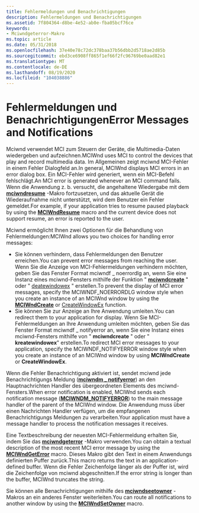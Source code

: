 ```yaml
---
title: Fehlermeldungen und Benachrichtigungen
description: Fehlermeldungen und Benachrichtigungen
ms.assetid: 7f804364-d8be-4e52-ab0e-fba05bcf76ce
keywords:
- Mciwndgeterror-Makro
ms.topic: article
ms.date: 05/31/2018
ms.openlocfilehash: 37e40e78c72dc378baa37b56dbb2d5718ae2d85b
ms.sourcegitcommit: ebd3ce6908ff865f1ef66f2fc96769be0aad82e1
ms.translationtype: MT
ms.contentlocale: de-DE
ms.lasthandoff: 08/19/2020
ms.locfileid: "104038886"
---
```

# <a name="error-messages-and-notifications"></a><span data-ttu-id="082cb-104">Fehlermeldungen und Benachrichtigungen</span><span class="sxs-lookup"><span data-stu-id="082cb-104">Error Messages and Notifications</span></span>

<span data-ttu-id="082cb-105">Mciwnd verwendet MCI zum Steuern der Geräte, die Multimedia-Daten wiedergeben und aufzeichnen.</span><span class="sxs-lookup"><span data-stu-id="082cb-105">MCIWnd uses MCI to control the devices that play and record multimedia data.</span></span> <span data-ttu-id="082cb-106">Im Allgemeinen zeigt mciwnd MCI-Fehler in einem Fehler Dialogfeld an.</span><span class="sxs-lookup"><span data-stu-id="082cb-106">In general, MCIWnd displays MCI errors in an error dialog box.</span></span> <span data-ttu-id="082cb-107">Ein MCI-Fehler wird generiert, wenn ein MCI-Befehl fehlschlägt.</span><span class="sxs-lookup"><span data-stu-id="082cb-107">An MCI error is generated whenever an MCI command fails.</span></span> <span data-ttu-id="082cb-108">Wenn die Anwendung z. b. versucht, die angehaltene Wiedergabe mit dem [**mciwndresume**](/windows/desktop/api/Vfw/nf-vfw-mciwndresume) -Makro fortzusetzen, und das aktuelle Gerät die Wiederaufnahme nicht unterstützt, wird dem Benutzer ein Fehler gemeldet.</span><span class="sxs-lookup"><span data-stu-id="082cb-108">For example, if your application tries to resume paused playback by using the [**MCIWndResume**](/windows/desktop/api/Vfw/nf-vfw-mciwndresume) macro and the current device does not support resume, an error is reported to the user.</span></span>

<span data-ttu-id="082cb-109">Mciwnd ermöglicht Ihnen zwei Optionen für die Behandlung von Fehlermeldungen:</span><span class="sxs-lookup"><span data-stu-id="082cb-109">MCIWnd allows you two choices for handling error messages:</span></span>

-   <span data-ttu-id="082cb-110">Sie können verhindern, dass Fehlermeldungen den Benutzer erreichen.</span><span class="sxs-lookup"><span data-stu-id="082cb-110">You can prevent error messages from reaching the user.</span></span> <span data-ttu-id="082cb-111">Wenn Sie die Anzeige von MCI-Fehlermeldungen verhindern möchten, geben Sie das Fenster Format mciwndf \_ noerrordlg an, wenn Sie eine Instanz eines mciwnd-Fensters mithilfe der Funktion " [**mciwndcreate**](/windows/desktop/api/Vfw/nf-vfw-mciwndcreatea) " oder " [deatewindowex](/windows/win32/api/winuser/nf-winuser-createwindowexa) " erstellen.</span><span class="sxs-lookup"><span data-stu-id="082cb-111">To prevent the display of MCI error messages, specify the MCIWNDF\_NOERRORDLG window style when you create an instance of an MCIWnd window by using the [**MCIWndCreate**](/windows/desktop/api/Vfw/nf-vfw-mciwndcreatea) or [CreateWindowEx](/windows/win32/api/winuser/nf-winuser-createwindowexa) function.</span></span>
-   <span data-ttu-id="082cb-112">Sie können Sie zur Anzeige an Ihre Anwendung umleiten.</span><span class="sxs-lookup"><span data-stu-id="082cb-112">You can redirect them to your application for display.</span></span> <span data-ttu-id="082cb-113">Wenn Sie MCI-Fehlermeldungen an Ihre Anwendung umleiten möchten, geben Sie das Fenster Format mciwndf \_ notifyerror an, wenn Sie eine Instanz eines mciwnd-Fensters mithilfe von " **mciwndcreate** " oder " **kreatewindowex**" erstellen.</span><span class="sxs-lookup"><span data-stu-id="082cb-113">To redirect MCI error messages to your application, specify the MCIWNDF\_NOTIFYERROR window style when you create an instance of an MCIWnd window by using **MCIWndCreate** or **CreateWindowEx**.</span></span>

<span data-ttu-id="082cb-114">Wenn die Fehler Benachrichtigung aktiviert ist, sendet mciwnd jede Benachrichtigungs Meldung ([**mciwndm \_ notifyerror**](mciwndm-notifyerror.md)) an den Hauptnachrichten Handler des übergeordneten Elements des mciwnd-Fensters.</span><span class="sxs-lookup"><span data-stu-id="082cb-114">When error notification is enabled, MCIWnd sends each notification message ([**MCIWNDM\_NOTIFYERROR**](mciwndm-notifyerror.md)) to the main message handler of the parent of the MCIWnd window.</span></span> <span data-ttu-id="082cb-115">Die Anwendung muss über einen Nachrichten Handler verfügen, um die empfangenen Benachrichtigungs Meldungen zu verarbeiten.</span><span class="sxs-lookup"><span data-stu-id="082cb-115">Your application must have a message handler to process the notification messages it receives.</span></span>

<span data-ttu-id="082cb-116">Eine Textbeschreibung der neuesten MCI-Fehlermeldung erhalten Sie, indem Sie das [**mciwndgeterror**](/windows/desktop/api/Vfw/nf-vfw-mciwndgeterror) -Makro verwenden.</span><span class="sxs-lookup"><span data-stu-id="082cb-116">You can obtain a textual description of the most recent MCI error message by using the [**MCIWndGetError**](/windows/desktop/api/Vfw/nf-vfw-mciwndgeterror) macro.</span></span> <span data-ttu-id="082cb-117">Dieses Makro gibt den Text in einem Anwendungs definierten Puffer zurück.</span><span class="sxs-lookup"><span data-stu-id="082cb-117">This macro returns the text in an application-defined buffer.</span></span> <span data-ttu-id="082cb-118">Wenn die Fehler Zeichenfolge länger als der Puffer ist, wird die Zeichenfolge von mciwnd abgeschnitten.</span><span class="sxs-lookup"><span data-stu-id="082cb-118">If the error string is longer than the buffer, MCIWnd truncates the string.</span></span>

<span data-ttu-id="082cb-119">Sie können alle Benachrichtigungen mithilfe des [**mciwndseetowner**](/windows/desktop/api/Vfw/nf-vfw-mciwndsetowner) -Makros an ein anderes Fenster weiterleiten.</span><span class="sxs-lookup"><span data-stu-id="082cb-119">You can route all notifications to another window by using the [**MCIWndSetOwner**](/windows/desktop/api/Vfw/nf-vfw-mciwndsetowner) macro.</span></span>

 

 